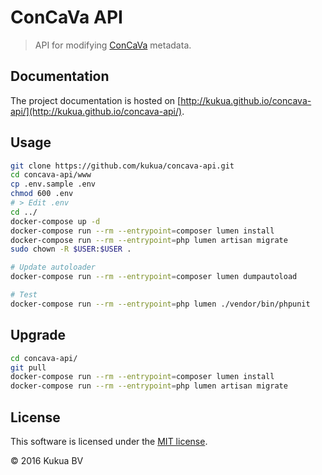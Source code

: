 # ConCaVa API

> API for modifying [ConCaVa](https://github.com/kukua/concava) metadata.

## Documentation

The project documentation is hosted on [http://kukua.github.io/concava-api/](http://kukua.github.io/concava-api/).

## Usage

```bash
git clone https://github.com/kukua/concava-api.git
cd concava-api/www
cp .env.sample .env
chmod 600 .env
# > Edit .env
cd ../
docker-compose up -d
docker-compose run --rm --entrypoint=composer lumen install
docker-compose run --rm --entrypoint=php lumen artisan migrate
sudo chown -R $USER:$USER .

# Update autoloader
docker-compose run --rm --entrypoint=composer lumen dumpautoload

# Test
docker-compose run --rm --entrypoint=php lumen ./vendor/bin/phpunit
```

## Upgrade

```bash
cd concava-api/
git pull
docker-compose run --rm --entrypoint=composer lumen install
docker-compose run --rm --entrypoint=php lumen artisan migrate
```

## License

This software is licensed under the [MIT license](https://github.com/kukua/concava-api/blob/master/LICENSE).

© 2016 Kukua BV
